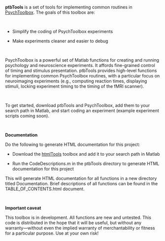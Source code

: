 **ptbTools** is a set of tools for implementing common routines in
[PsychToolbox][1]. The goals of this toolbox are:

[1]: <http://psychtoolbox.org>

 

-   Simplify the coding of PsychToolbox experiments

-   Make experiments cleaner and easier to debug

 

PsychToolbox is a powerful set of Matlab functions for creating and running
psychology and neuroscience experiments. It affords fine-grained control of
timing and stimulus presentation. ptbTools provides high-level functions for
implementing common PsychToolbox routines, with a particular focus on
neuroimaging experiments (e.g., computing reaction times, displaying stimuli,
locking experiment timing to the timing of the fMRI scanner).

 

To get started, download ptbTools and PsychToolbox, add them to your search path
in Matlab, and start coding an experiment (example experiment scripts coming
soon).

 

**Documentation**

Do the following to generate HTML documentation for this project:

-   Download the [htmlTools][2] toolbox and add it to your search path in Matlab

    [2]: <https://github.com/michaelfbonner/htmlTools>

-   Run the CodeDescriptions.m in the ptbTools directory to generate HTML
    documentation for this project

This will generate HTML documentation for all functions in a new directory
titled Documentation. Brief descriptions of all functions can be found in the
TABLE\_OF\_CONTENTS.html document.

 

**Important caveat**

This toolbox is in development. All functions are new and untested. This code is
distributed in the hope that it will be useful, but without any warranty—without
even the implied warranty of merchantability or fitness for a particular
purpose. Use at your own risk!

 
